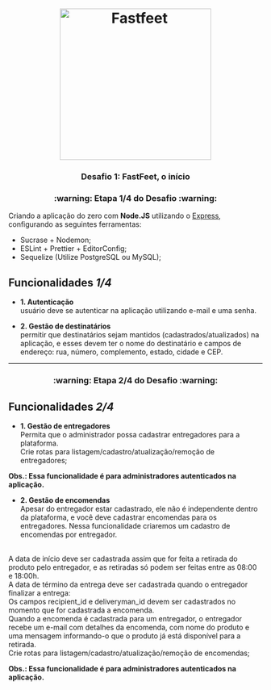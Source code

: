 <h1 align="center">
  <img alt="Fastfeet" title="Fastfeet" src="https://raw.githubusercontent.com/Rocketseat/bootcamp-gostack-desafio-02/master/.github/logo.png" width="300px" />
</h1>

<h3 align="center">
  Desafio 1: FastFeet, o início
</h3>

<h3 align="center">
  :warning: Etapa 1/4 do Desafio :warning:
</h3>

Criando a aplicação do zero com **Node.JS** utilizando o [Express](https://expressjs.com/), configurando as seguintes ferramentas:

- Sucrase + Nodemon;
- ESLint + Prettier + EditorConfig;
- Sequelize (Utilize PostgreSQL ou MySQL);

## **Funcionalidades** ***1/4***

- **1. Autenticação**  <br />
usuário deve se autenticar na aplicação utilizando e-mail e uma senha.

- **2. Gestão de destinatários** <br />
permitir que destinatários sejam mantidos (cadastrados/atualizados) na aplicação, e esses devem ter o nome do destinatário e campos de endereço: rua, número, complemento, estado, cidade e CEP. <br />

<hr />

<h3 align="center">
  :warning: Etapa 2/4 do Desafio :warning:
</h3>


## **Funcionalidades** ***2/4***

- **1. Gestão de entregadores**  <br />
Permita que o administrador possa cadastrar entregadores para a plataforma. <br/>
Crie rotas para listagem/cadastro/atualização/remoção de entregadores;

**Obs.: Essa funcionalidade é para administradores autenticados na aplicação.**

- **2. Gestão de encomendas** <br />
Apesar do entregador estar cadastrado, ele não é independente dentro da plataforma, e você deve cadastrar encomendas para os entregadores. Nessa funcionalidade criaremos um cadastro de encomendas por entregador.
<br />
A data de início deve ser cadastrada assim que for feita a retirada do produto pelo entregador, e as retiradas só podem ser feitas entre as 08:00 e 18:00h. 
<br />
A data de término da entrega deve ser cadastrada quando o entregador finalizar a entrega: 
<br />
Os campos recipient_id e deliveryman_id devem ser cadastrados no momento que for cadastrada a encomenda.
<br />
Quando a encomenda é cadastrada para um entregador, o entregador recebe um e-mail com detalhes da encomenda, com nome do produto e uma mensagem informando-o que o produto já está disponível para a retirada.
<br />
Crie rotas para listagem/cadastro/atualização/remoção de encomendas;
<br />

**Obs.: Essa funcionalidade é para administradores autenticados na aplicação.**
